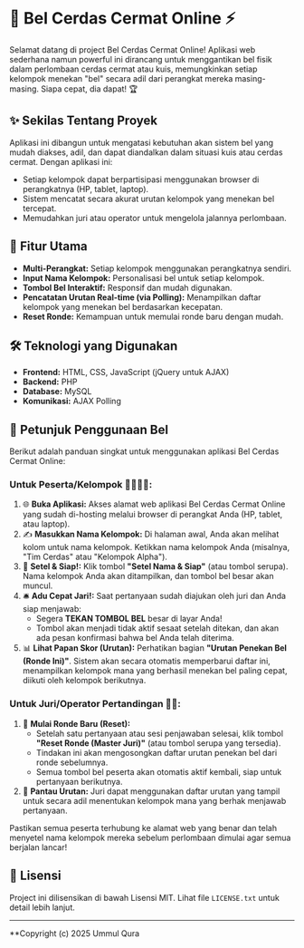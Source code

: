 # 🔔 Bel Cerdas Cermat Online ⚡

Selamat datang di project Bel Cerdas Cermat Online! Aplikasi web sederhana namun powerful ini dirancang untuk menggantikan bel fisik dalam perlombaan cerdas cermat atau kuis, memungkinkan setiap kelompok menekan "bel" secara adil dari perangkat mereka masing-masing. Siapa cepat, dia dapat! 🏆

## ✨ Sekilas Tentang Proyek

Aplikasi ini dibangun untuk mengatasi kebutuhan akan sistem bel yang mudah diakses, adil, dan dapat diandalkan dalam situasi kuis atau cerdas cermat. Dengan aplikasi ini:
* Setiap kelompok dapat berpartisipasi menggunakan browser di perangkatnya (HP, tablet, laptop).
* Sistem mencatat secara akurat urutan kelompok yang menekan bel tercepat.
* Memudahkan juri atau operator untuk mengelola jalannya perlombaan.

## 🚀 Fitur Utama

* **Multi-Perangkat:** Setiap kelompok menggunakan perangkatnya sendiri.
* **Input Nama Kelompok:** Personalisasi bel untuk setiap kelompok.
* **Tombol Bel Interaktif:** Responsif dan mudah digunakan.
* **Pencatatan Urutan Real-time (via Polling):** Menampilkan daftar kelompok yang menekan bel berdasarkan kecepatan.
* **Reset Ronde:** Kemampuan untuk memulai ronde baru dengan mudah.

## 🛠️ Teknologi yang Digunakan

* **Frontend:** HTML, CSS, JavaScript (jQuery untuk AJAX)
* **Backend:** PHP
* **Database:** MySQL
* **Komunikasi:** AJAX Polling

## 📖 Petunjuk Penggunaan Bel

Berikut adalah panduan singkat untuk menggunakan aplikasi Bel Cerdas Cermat Online:

### Untuk Peserta/Kelompok 🙋‍♀️🙋‍♂️:

1.  🌐 **Buka Aplikasi:** Akses alamat web aplikasi Bel Cerdas Cermat Online yang sudah di-hosting melalui browser di perangkat Anda (HP, tablet, atau laptop).
2.  ✍️ **Masukkan Nama Kelompok:** Di halaman awal, Anda akan melihat kolom untuk nama kelompok. Ketikkan nama kelompok Anda (misalnya, "Tim Cerdas" atau "Kelompok Alpha").
3.  🚀 **Setel & Siap!:** Klik tombol **"Setel Nama & Siap"** (atau tombol serupa). Nama kelompok Anda akan ditampilkan, dan tombol bel besar akan muncul.
4.  🛎️ **Adu Cepat Jari!:** Saat pertanyaan sudah diajukan oleh juri dan Anda siap menjawab:
    * Segera **TEKAN TOMBOL BEL** besar di layar Anda!
    * Tombol akan menjadi tidak aktif sesaat setelah ditekan, dan akan ada pesan konfirmasi bahwa bel Anda telah diterima.
5.  📊 **Lihat Papan Skor (Urutan):** Perhatikan bagian **"Urutan Penekan Bel (Ronde Ini)"**. Sistem akan secara otomatis memperbarui daftar ini, menampilkan kelompok mana yang berhasil menekan bel paling cepat, diikuti oleh kelompok berikutnya.

### Untuk Juri/Operator Pertandingan 🧑‍⚖️:

1.  🔄 **Mulai Ronde Baru (Reset):**
    * Setelah satu pertanyaan atau sesi penjawaban selesai, klik tombol **"Reset Ronde (Master Juri)"** (atau tombol serupa yang tersedia).
    * Tindakan ini akan mengosongkan daftar urutan penekan bel dari ronde sebelumnya.
    * Semua tombol bel peserta akan otomatis aktif kembali, siap untuk pertanyaan berikutnya.
2.  👀 **Pantau Urutan:** Juri dapat menggunakan daftar urutan yang tampil untuk secara adil menentukan kelompok mana yang berhak menjawab pertanyaan.

Pastikan semua peserta terhubung ke alamat web yang benar dan telah menyetel nama kelompok mereka sebelum perlombaan dimulai agar semua berjalan lancar!

## 📜 Lisensi

Project ini dilisensikan di bawah Lisensi MIT. Lihat file `LICENSE.txt` untuk detail lebih lanjut.

---

**Copyright (c) 2025 Ummul Qura

